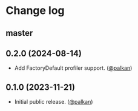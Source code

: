# Change log

## master

## 0.2.0 (2024-08-14)

- Add FactoryDefault profiler support. ([@palkan][])

## 0.1.0 (2023-11-21)

- Initial public release. ([@palkan][])

[@palkan]: https://github.com/palkan
